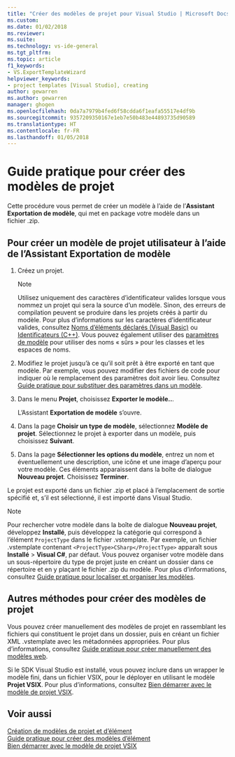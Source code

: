```yaml
---
title: "Créer des modèles de projet pour Visual Studio | Microsoft Docs"
ms.custom: 
ms.date: 01/02/2018
ms.reviewer: 
ms.suite: 
ms.technology: vs-ide-general
ms.tgt_pltfrm: 
ms.topic: article
f1_keywords:
- VS.ExportTemplateWizard
helpviewer_keywords:
- project templates [Visual Studio], creating
author: gewarren
ms.author: gewarren
manager: ghogen
ms.openlocfilehash: 0da7a7979b4fed6f58cdda6f1eafa55517e4df9b
ms.sourcegitcommit: 9357209350167e1eb7e50b483e44893735d90589
ms.translationtype: HT
ms.contentlocale: fr-FR
ms.lasthandoff: 01/05/2018
---
```

# <a name="how-to-create-project-templates"></a>Guide pratique pour créer des modèles de projet

Cette procédure vous permet de créer un modèle à l’aide de l’**Assistant Exportation de modèle**, qui met en package votre modèle dans un fichier .zip.

## <a name="to-create-a-user-project-template-by-using-the-export-template-wizard"></a>Pour créer un modèle de projet utilisateur à l’aide de l’Assistant Exportation de modèle

1. Créez un projet.

    > [!NOTE]
    > Utilisez uniquement des caractères d’identificateur valides lorsque vous nommez un projet qui sera la source d’un modèle. Sinon, des erreurs de compilation peuvent se produire dans les projets créés à partir du modèle. Pour plus d’informations sur les caractères d’identificateur valides, consultez [Noms d’éléments déclarés (Visual Basic)](/dotnet/visual-basic/programming-guide/language-features/declared-elements/declared-element-names) ou [Identificateurs (C++)](/cpp/cpp/identifiers-cpp). Vous pouvez également utiliser des [paramètres de modèle](../ide/template-parameters.md) pour utiliser des noms « sûrs » pour les classes et les espaces de noms.

1. Modifiez le projet jusqu’à ce qu’il soit prêt à être exporté en tant que modèle. Par exemple, vous pouvez modifier des fichiers de code pour indiquer où le remplacement des paramètres doit avoir lieu. Consultez [Guide pratique pour substituer des paramètres dans un modèle](../ide/how-to-substitute-parameters-in-a-template.md).

1. Dans le menu **Projet**, choisissez **Exporter le modèle..**.

   L’Assistant **Exportation de modèle** s’ouvre.

1. Dans la page **Choisir un type de modèle**, sélectionnez **Modèle de projet**. Sélectionnez le projet à exporter dans un modèle, puis choisissez **Suivant**.

1. Dans la page **Sélectionner les options du modèle**, entrez un nom et éventuellement une description, une icône et une image d’aperçu pour votre modèle. Ces éléments apparaissent dans la boîte de dialogue **Nouveau projet**. Choisissez **Terminer**.

  Le projet est exporté dans un fichier .zip et placé à l’emplacement de sortie spécifié et, s’il est sélectionné, il est importé dans Visual Studio.

>[!NOTE]
> Pour rechercher votre modèle dans la boîte de dialogue **Nouveau projet**, développez **Installé**, puis développez la catégorie qui correspond à l’élément `ProjectType` dans le fichier .vstemplate. Par exemple, un fichier .vstemplate contenant `<ProjectType>CSharp</ProjectType>` apparaît sous **Installé** > **Visual C#**, par défaut. Vous pouvez organiser votre modèle dans un sous-répertoire du type de projet juste en créant un dossier dans ce répertoire et en y plaçant le fichier .zip du modèle. Pour plus d’informations, consultez [Guide pratique pour localiser et organiser les modèles](../ide/how-to-locate-and-organize-project-and-item-templates.md).

## <a name="other-ways-to-create-project-templates"></a>Autres méthodes pour créer des modèles de projet

Vous pouvez créer manuellement des modèles de projet en rassemblant les fichiers qui constituent le projet dans un dossier, puis en créant un fichier XML .vstemplate avec les métadonnées appropriées. Pour plus d’informations, consultez [Guide pratique pour créer manuellement des modèles web](../ide/how-to-manually-create-web-templates.md).

Si le SDK Visual Studio est installé, vous pouvez inclure dans un wrapper le modèle fini, dans un fichier VSIX, pour le déployer en utilisant le modèle **Projet VSIX**. Pour plus d’informations, consultez [Bien démarrer avec le modèle de projet VSIX](../extensibility/getting-started-with-the-vsix-project-template.md).

## <a name="see-also"></a>Voir aussi

[Création de modèles de projet et d’élément](../ide/creating-project-and-item-templates.md)  
[Guide pratique pour créer des modèles d’élément](../ide/how-to-create-item-templates.md)  
[Bien démarrer avec le modèle de projet VSIX](../extensibility/getting-started-with-the-vsix-project-template.md)
